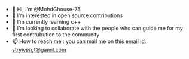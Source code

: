 - 👋 Hi, I’m @MohdGhouse-75
- 👀 I’m interested in open source contributions
- 🌱 I’m currently learning c++
- 💞️ I’m looking to collaborate with the people who can guide me for my first contrubution to the community
- 📫 How to reach me : you can mail me on this email id: stryivergt@gamil.com

<!---
MohdGhouse-75/MohdGhouse-75 is a ✨ special ✨ repository because its `README.md` (this file) appears on your GitHub profile.
You can click the Preview link to take a look at your changes.
--->
